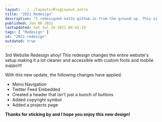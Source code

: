 ```yaml
---
layout: ../../layouts/BlogLayout.astro  
title: "2021 Redesign"
description: "I redesigned nat3z.github.io from the ground up. This is a changelog of what happened."
published: Jun 08 2021
lastupdated: Sat Jul 24 2021 04:42:19
tags: [ "Redesign" ]
id: "2021-redesign"
outdated: true
---
```


3rd Website Redesign ahoy! This redesign changes the entire website's setup making it a lot cleaner and accessible with custom fonts and mobile support!

With this new update, the following changes have applied.

* Menu Navigation
* Twitter Feed Embedded
* Created a header that isn't just a bunch of buttons
* Added copyright symbol
* Added a projects page

**Thanks for sticking by and I hope you enjoy this new design!**
